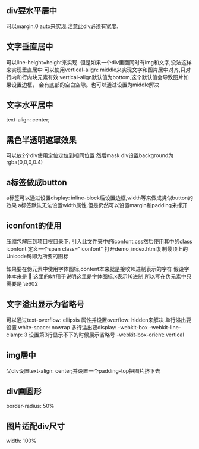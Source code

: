 ## div要水平居中
可以margin:0 auto来实现.注意此div必须有宽度.
## 文字垂直居中
可以line-height=height来实现.
但是如果一个div里面同时有img和文字,没法这样来实现垂直居中
可以使用vertical-align: middle来实现文字和图片居中对齐,只对行内和行内块元素有效
vertical-align默认值为bottom,这个默认值会导致图片如果设置边框，
会有底部的空白空隙。也可以通过设置为middle解决
## 文字水平居中 
text-align: center;

## 黑色半透明遮罩效果
可以放2个div使用定位定位到相同位置
然后mask div设置background为 rgba(0,0,0,0.4)

## a标签做成button
a标签可以通过设置display: inline-block后设置边框,width等来做成类似button的效果
a标签默认无法设置width属性.但是仍然可以设置margin和padding来撑开

## iconfont的使用
压缩包解压到项目根目录下.
引入此文件夹中的iconfont.css然后使用其中的class iconfont
定义一个span class="iconfont"
打开demo_index.html复制最顶上的Unicode码即为所要的图标

如果要在伪元素中使用字体图标,content本来就是接收16进制表示的字符
假设字体本来是
&#xe602;
这里的&#用于说明这里是字体图标,x表示16进制
所以写在伪元素中只需要是
\e602

## 文字溢出显示为省略号
可以通过text-overflow: ellipsis
属性并设置overflow: hidden来解决
单行溢出要设置 white-space: nowrap
多行溢出要display: -webkit-box
-webkit-line-clamp: 3 设置第3行显示不下的时候展示省略号
-webkit-box-orient: vertical

## img居中
父div设置text-align: center;并设置一个padding-top把图片挤下去

## div画圆形
border-radius: 50%

## 图片适配div尺寸
width: 100%